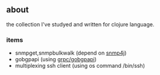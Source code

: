 ## about

the collection I've studyed and written for clojure language.

### items

- snmpget,snmpbulkwalk (depend on [snmp4j](https://www.snmp4j.org/))
- gobgpapi (using [grpc/gobgpapi](https://github.com/osrg/gobgp/tree/master/api))
- multiplexing ssh client (using os command /bin/ssh)

